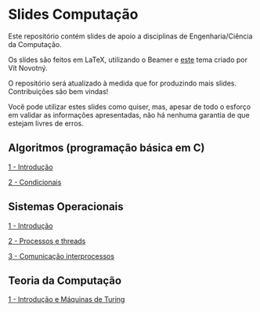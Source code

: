 # Slides Computação
Este repositório contém slides de apoio a disciplinas de Engenharia/Ciência da Computação.

Os slides são feitos em LaTeX, utilizando o Beamer e [este](https://www.overleaf.com/latex/templates/fibeamer-for-the-faculty-of-medicine-at-the-masaryk-university-in-brno/sfvgqnycqxdm#.WopMSnXwaV4) tema criado por Vít Novotný.

O repositório será atualizado à medida que for produzindo mais slides. Contribuições são bem vindas!

Você pode utilizar estes slides como quiser, mas, apesar de todo o esforço em validar as informações apresentadas, não há nenhuma garantia de que estejam livres de erros.

## Algoritmos (programação básica em C)
[1 - Introdução](Algoritmos/Slides/01-Introdução/main.pdf)

[2 - Condicionais](Algoritmos/Slides/02-Condicionais/main.pdf)

## Sistemas Operacionais
[1 - Introdução](Sistemas%20Operacionais/Slides/01-Introdução/main.pdf)

[2 - Processos e threads](Sistemas%20Operacionais/Slides/02-Processos%20e%20threads/main.pdf)

[3 - Comunicação interprocessos](Sistemas%20Operacionais/Slides/03-Comunicação%20interprocessos/main.pdf)

## Teoria da Computação
[1 - Introdução e Máquinas de Turing](Teoria%20da%20Computação/Slides/01-Introdução%20e%20Máquinas%20de%20Turing/main.pdf)

